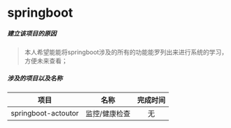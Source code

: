 # springboot

##### 建立该项目的原因
>本人希望能能将springboot涉及的所有的功能能罗列出来进行系统的学习，方便未来查看；

##### 涉及的项目以及名称
 项目 | 名称 | 完成时间
|:---:|:-----:|:-----:|
springboot-actoutor | 监控/健康检查 |无





